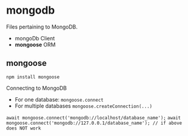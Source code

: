 # mongodb
Files pertaining to MongoDB. 

- mongoDb Client
- **mongoose** ORM


## mongoose

`npm install mongoose`

Connecting to MongoDB

- For one database: `mongoose.connect`
- For multiple databases `mongoose.createConnection(...)`

`await mongoose.connect('mongodb://localhost/database_name');`
`await mongoose.connect('mongodb://127.0.0.1/database_name'); // if above does NOT work`
